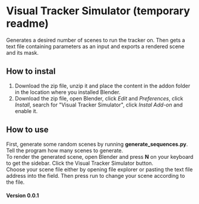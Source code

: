 # Visual Tracker Simulator (temporary readme)
Generates a desired number of scenes to run the tracker on. Then gets a text file containing parameters as an input and exports a rendered scene and its mask.

## How to instal
1. Download the zip file, unzip it and place the content in the addon folder in the location where you installed Blender.
2. Download the zip file, open Blender, click _Edit_ and _Preferences_, click _Install_, search for "Visual Tracker Simulator", click _Instal Add-on_ and enable it.

## How to use
First, generate some random scenes by running **generate_sequences.py**. Tell the program how many scenes to generate.\
To render the generated scene, open Blender and press **N** on your keyboard to get the sidebar. Click the Visual Tracker Simulator button.\
Choose your scene file either by opening file explorer or pasting the text file address into the field. Then press run to change your scene according to the file.

#### Version 0.0.1